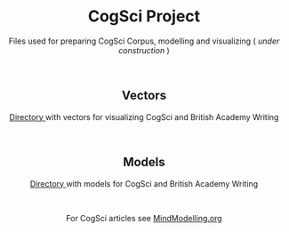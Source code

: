 # <h1 align=center> CogSci Project </h1>
<p align=center> Files used for preparing CogSci Corpus, modelling and visualizing (<i> under construction </i>) </p>
<br>
<h2 align=center> Vectors </h2>
<p align=center><a href="https://drive.google.com/drive/folders/10MbpcLkWQ9FxnD1r5bx4srZzk1jJWqoX?usp=sharing"> Directory </a>with vectors for visualizing CogSci and British Academy Writing </p>
<br>
<h2 align=center> Models </h2>
<p align=center><a href="https://drive.google.com/drive/folders/10MbpcLkWQ9FxnD1r5bx4srZzk1jJWqoX?usp=sharing"> Directory </a>with models for CogSci and British Academy Writing </p>
<br>
<p align=center>For CogSci articles see <a href="https://mindmodeling.org/?fbclid=IwAR1IDRAgDjppkr32fiMZn4twFC2cD3pty7rqNgY9Hb163YdL0gSp2mK6LvA"> MindModelling.org </a></p>
